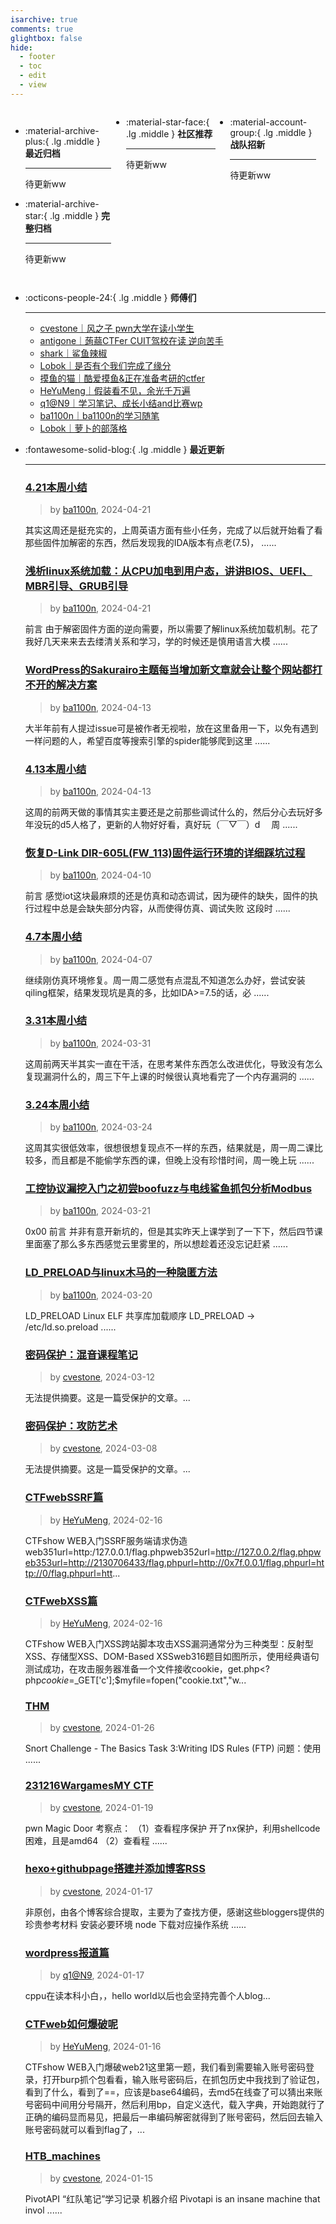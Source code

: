 ```yaml
---
isarchive: true
comments: true
glightbox: false
hide:
  - footer
  - toc
  - edit
  - view
---
```


<div class="grid" style="display: grid;grid-template-columns: 32% 33% 32%;" markdown>

<div class="grid cards" style="display: grid; grid-template-columns: 1fr;" markdown>

-   :material-archive-plus:{ .lg .middle } __最近归档__

    ---

    待更新ww


-   :material-archive-star:{ .lg .middle } __完整归档__

    ---

    待更新ww



</div>

<div class="grid cards" markdown>

-   :material-star-face:{ .lg .middle } __社区推荐__

    ---

    待更新ww


</div>

<div class="grid cards" markdown>

-   :material-account-group:{ .lg .middle } __战队招新__

    ---

    待更新ww


</div>

</div>

<div class="grid cards" markdown>

-   :octicons-people-24:{ .lg .middle } __师傅们__

    ---
    - [cvestone｜风之子 pwn大学在读小学生](https://www.su-cvestone.cn/)
    - [antigone｜蒟蒻CTFer CUIT驾校在读 逆向苦手](https://antigone4224.github.io/)
    - [shark｜鲨鱼辣椒](https://www.shark45.cn/)
    - [Lobok｜是否有个我们完成了缘分](http://dis4.cn/)
    - [摸鱼的猫｜酷爱摸鱼&正在准备考研的ctfer](https://blog.csdn.net/qq_62172019/)
    - [HeYuMeng｜假装看不见，余光千万遍](http://www.heyumeng.online/)
    - [q1@N9｜学习笔记、成长小结and比赛wp](https://qsheep24.wordpress.com)
    - [ba1100n｜ba1100n的学习随笔](http://www.ba1100n.tech)
    - [Lobok｜萝卜的部落格](https://dis4.cn)

</div>
<div class="grid cards" markdown>

-   :fontawesome-solid-blog:{ .lg .middle } __最近更新__

    ---
    ### [4.21本周小结](http://ba1100n.tech/?p=455)  
    >by [ba1100n](http://www.ba1100n.tech), 2024-04-21

    其实这周还是挺充实的，上周英语方面有些小任务，完成了以后就开始看了看那些固件加解密的东西，然后发现我的IDA版本有点老(7.5)， ......
    ### [浅析linux系统加载：从CPU加电到用户态，讲讲BIOS、UEFI、MBR引导、GRUB引导](http://ba1100n.tech/?p=417)  
    >by [ba1100n](http://www.ba1100n.tech), 2024-04-21

    前言 由于解密固件方面的逆向需要，所以需要了解linux系统加载机制。花了我好几天来来去去缕清关系和学习，学的时候还是慎用语言大模 ......
    ### [WordPress的Sakurairo主题每当增加新文章就会让整个网站都打不开的解决方案](http://ba1100n.tech/?p=391)  
    >by [ba1100n](http://www.ba1100n.tech), 2024-04-13

    大半年前有人提过issue可是被作者无视啦，放在这里备用一下，以免有遇到一样问题的人，希望百度等搜索引擎的spider能够爬到这里 ......
    ### [4.13本周小结](http://ba1100n.tech/?p=388)  
    >by [ba1100n](http://www.ba1100n.tech), 2024-04-13

    这周的前两天做的事情其实主要还是之前那些调试什么的，然后分心去玩好多年没玩的d5人格了，更新的人物好好看，真好玩（￣▽￣）d　 周 ......
    ### [恢复D-Link DIR-605L(FW_113)固件运行环境的详细踩坑过程](http://ba1100n.tech/?p=335)  
    >by [ba1100n](http://www.ba1100n.tech), 2024-04-10

    前言 感觉iot这块最麻烦的还是仿真和动态调试，因为硬件的缺失，固件的执行过程中总是会缺失部分内容，从而使得仿真、调试失败 这段时 ......
    ### [4.7本周小结](http://ba1100n.tech/?p=331)  
    >by [ba1100n](http://www.ba1100n.tech), 2024-04-07

    继续刚仿真环境修复。周一周二感觉有点混乱不知道怎么办好，尝试安装qiling框架，结果发现坑是真的多，比如IDA>=7.5的话，必 ......
    ### [3.31本周小结](http://ba1100n.tech/?p=325)  
    >by [ba1100n](http://www.ba1100n.tech), 2024-03-31

    这周前两天半其实一直在干活，在思考某件东西怎么改进优化，导致没有怎么复现漏洞什么的，周三下午上课的时候很认真地看完了一个内存漏洞的 ......
    ### [3.24本周小结](http://ba1100n.tech/?p=315)  
    >by [ba1100n](http://www.ba1100n.tech), 2024-03-24

    这周其实很低效率，很想很想复现点不一样的东西，结果就是，周一周二课比较多，而且都是不能偷学东西的课，但晚上没有珍惜时间，周一晚上玩 ......
    ### [工控协议漏挖入门之初尝boofuzz与电线鲨鱼抓包分析Modbus](http://ba1100n.tech/?p=267)  
    >by [ba1100n](http://www.ba1100n.tech), 2024-03-21

    0x00 前言 并非有意开新坑的，但是其实昨天上课学到了一下下，然后四节课里面塞了那么多东西感觉云里雾里的，所以想趁着还没忘记赶紧 ......
    ### [LD_PRELOAD与linux木马的一种隐匿方法](http://ba1100n.tech/?p=257)  
    >by [ba1100n](http://www.ba1100n.tech), 2024-03-20

    LD_PRELOAD Linux ELF 共享库加载顺序 LD_PRELOAD -> /etc/ld.so.preload  ......
    ### [密码保护：混音课程笔记](https://www.su-cvestone.cn/308/)  
    >by [cvestone](https://www.su-cvestone.cn/), 2024-03-12

    无法提供摘要。这是一篇受保护的文章。...
    ### [密码保护：攻防艺术](https://www.su-cvestone.cn/260/)  
    >by [cvestone](https://www.su-cvestone.cn/), 2024-03-08

    无法提供摘要。这是一篇受保护的文章。...
    ### [CTFwebSSRF篇](http://www.heyumeng.online/index.php/181/)  
    >by [HeYuMeng](http://www.heyumeng.online/), 2024-02-16

    CTFshow WEB入门SSRF服务端请求伪造web351url=http:/127.0.0.1/flag.phpweb352url=http://127.0.0.2/flag.phpweb353url=http://2130706433/flag.phpurl=http://0x7f.0.0.1/flag.phpurl=http://0/flag.phpurl=htt...
    ### [CTFwebXSS篇](http://www.heyumeng.online/index.php/176/)  
    >by [HeYuMeng](http://www.heyumeng.online/), 2024-02-16

    CTFshow WEB入门XSS跨站脚本攻击XSS漏洞通常分为三种类型：反射型XSS、存储型XSS、DOM-Based XSSweb316题目如图所示，使用经典语句<script>alert(1)</script>测试成功，在攻击服务器准备一个文件接收cookie，get.php<?php$cookie=$_GET['c'];$myfile=fopen("cookie.txt","w...
    ### [THM](https://www.su-cvestone.cn/153/)  
    >by [cvestone](https://www.su-cvestone.cn/), 2024-01-26

    Snort Challenge - The Basics Task 3:Writing IDS Rules (FTP) 问题：使用 ......
    ### [231216WargamesMY CTF](https://www.su-cvestone.cn/144/)  
    >by [cvestone](https://www.su-cvestone.cn/), 2024-01-19

    pwn Magic Door 考察点： （1）查看程序保护 开了nx保护，利用shellcode困难，且是amd64 （2）查看程 ......
    ### [hexo+githubpage搭建并添加博客RSS](https://www.su-cvestone.cn/135/)  
    >by [cvestone](https://www.su-cvestone.cn/), 2024-01-17

    非原创，由各个博客综合提取，主要为了查找方便，感谢这些bloggers提供的珍贵参考材料 安装必要环境 node 下载对应操作系统 ......
    ### [wordpress报道篇](https://qsheep24.wordpress.com/2024/01/17/wordpress%e6%8a%a5%e9%81%93%e7%af%87/)  
    >by [q1@N9](https://qsheep24.wordpress.com), 2024-01-17

    cppu在读本科小白，，hello world以后也会坚持完善个人blog...
    ### [CTFweb如何爆破呢](http://www.heyumeng.online/index.php/157/)  
    >by [HeYuMeng](http://www.heyumeng.online/), 2024-01-16

    CTFshow WEB入门爆破web21这里第一题，我们看到需要输入账号密码登录，打开burp抓个包看看，输入账号密码后，在抓包历史中我找到了验证包，看到了什么，看到了==，应该是base64编码，去md5在线查了可以猜出来账号密码中间用分号隔开，然后利用bp，自定义迭代，载入字典，开始跑就行了正确的编码显而易见，把最后一串编码解密就得到了账号密码，然后回去输入账号密码就可以看到flag了，...
    ### [HTB_machines](https://www.su-cvestone.cn/128/)  
    >by [cvestone](https://www.su-cvestone.cn/), 2024-01-15

    PivotAPI “红队笔记”学习记录 机器介绍 Pivotapi is an insane machine that invol ......

</div>
